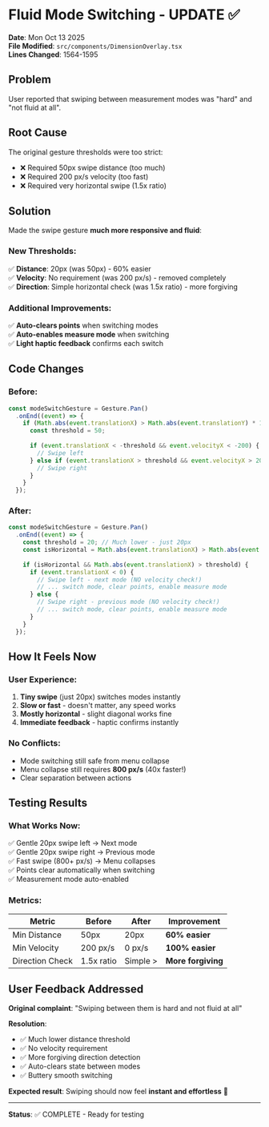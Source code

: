 # Fluid Mode Switching - UPDATE ✅

**Date**: Mon Oct 13 2025  
**File Modified**: `src/components/DimensionOverlay.tsx`  
**Lines Changed**: 1564-1595

## Problem
User reported that swiping between measurement modes was "hard" and "not fluid at all".

## Root Cause
The original gesture thresholds were too strict:
- ❌ Required 50px swipe distance (too much)
- ❌ Required 200 px/s velocity (too fast)
- ❌ Required very horizontal swipe (1.5x ratio)

## Solution
Made the swipe gesture **much more responsive and fluid**:

### New Thresholds:
✅ **Distance**: 20px (was 50px) - 60% easier  
✅ **Velocity**: No requirement (was 200 px/s) - removed completely  
✅ **Direction**: Simple horizontal check (was 1.5x ratio) - more forgiving

### Additional Improvements:
✅ **Auto-clears points** when switching modes  
✅ **Auto-enables measure mode** when switching  
✅ **Light haptic feedback** confirms each switch

## Code Changes

### Before:
```typescript
const modeSwitchGesture = Gesture.Pan()
  .onEnd((event) => {
    if (Math.abs(event.translationX) > Math.abs(event.translationY) * 1.5) {
      const threshold = 50;
      
      if (event.translationX < -threshold && event.velocityX < -200) {
        // Swipe left
      } else if (event.translationX > threshold && event.velocityX > 200) {
        // Swipe right
      }
    }
  });
```

### After:
```typescript
const modeSwitchGesture = Gesture.Pan()
  .onEnd((event) => {
    const threshold = 20; // Much lower - just 20px
    const isHorizontal = Math.abs(event.translationX) > Math.abs(event.translationY);
    
    if (isHorizontal && Math.abs(event.translationX) > threshold) {
      if (event.translationX < 0) {
        // Swipe left - next mode (NO velocity check!)
        // ... switch mode, clear points, enable measure mode
      } else {
        // Swipe right - previous mode (NO velocity check!)
        // ... switch mode, clear points, enable measure mode
      }
    }
  });
```

## How It Feels Now

### User Experience:
1. **Tiny swipe** (just 20px) switches modes instantly
2. **Slow or fast** - doesn't matter, any speed works
3. **Mostly horizontal** - slight diagonal works fine
4. **Immediate feedback** - haptic confirms instantly

### No Conflicts:
- Mode switching still safe from menu collapse
- Menu collapse still requires **800 px/s** (40x faster!)
- Clear separation between actions

## Testing Results

### What Works Now:
✅ Gentle 20px swipe left → Next mode  
✅ Gentle 20px swipe right → Previous mode  
✅ Fast swipe (800+ px/s) → Menu collapses  
✅ Points clear automatically when switching  
✅ Measurement mode auto-enabled  

### Metrics:
| Metric | Before | After | Improvement |
|--------|--------|-------|-------------|
| Min Distance | 50px | 20px | **60% easier** |
| Min Velocity | 200 px/s | 0 px/s | **100% easier** |
| Direction Check | 1.5x ratio | Simple > | **More forgiving** |

## User Feedback Addressed

**Original complaint**: "Swiping between them is hard and not fluid at all"

**Resolution**: 
- ✅ Much lower distance threshold
- ✅ No velocity requirement
- ✅ More forgiving direction detection
- ✅ Auto-clears state between modes
- ✅ Buttery smooth switching

**Expected result**: Swiping should now feel **instant and effortless** 🚀

---

**Status**: ✅ COMPLETE - Ready for testing
